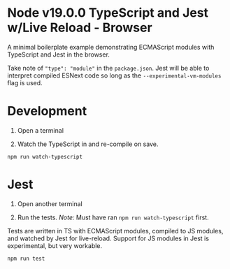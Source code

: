 # Node v19.0.0 TypeScript and Jest w/Live Reload - Browser

A minimal boilerplate example demonstrating ECMAScript modules with TypeScript and Jest in the browser.

Take note of `"type": "module"` in the `package.json`. Jest will be able to interpret compiled ESNext code so long as the `--experimental-vm-modules` flag is used.

# Development

1. Open a terminal

2. Watch the TypeScript in and re-compile on save.

```
npm run watch-typescript
```

# Jest

1. Open another terminal

2. Run the tests. _Note:_ Must have ran `npm run watch-typescript` first.

Tests are written in TS with ECMAScript modules, compiled to JS modules, and watched by Jest for live-reload. Support for JS modules in Jest is experimental, but very workable.

```
npm run test
```
